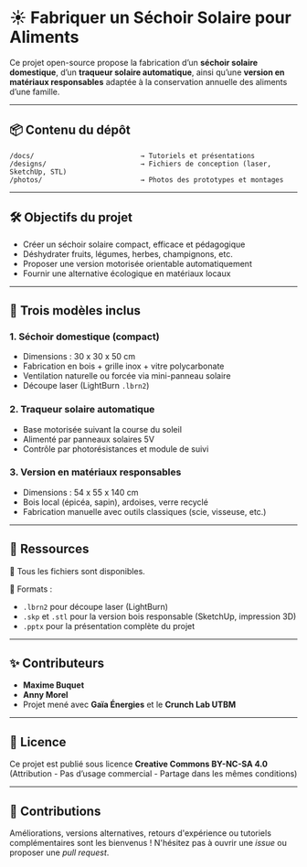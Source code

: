 # ☀️ Fabriquer un Séchoir Solaire pour Aliments

Ce projet open-source propose la fabrication d’un **séchoir solaire domestique**, d’un **traqueur solaire automatique**, ainsi qu’une **version en matériaux responsables** adaptée à la conservation annuelle des aliments d’une famille.

---

## 📦 Contenu du dépôt

```
/docs/                          → Tutoriels et présentations
/designs/                       → Fichiers de conception (laser, SketchUp, STL)
/photos/                        → Photos des prototypes et montages
```

---

## 🛠️ Objectifs du projet

- Créer un séchoir solaire compact, efficace et pédagogique
- Déshydrater fruits, légumes, herbes, champignons, etc.
- Proposer une version motorisée orientable automatiquement
- Fournir une alternative écologique en matériaux locaux

---

## 🔧 Trois modèles inclus

### 1. Séchoir domestique (compact)
- Dimensions : 30 x 30 x 50 cm
- Fabrication en bois + grille inox + vitre polycarbonate
- Ventilation naturelle ou forcée via mini-panneau solaire
- Découpe laser (LightBurn `.lbrn2`)

### 2. Traqueur solaire automatique
- Base motorisée suivant la course du soleil
- Alimenté par panneaux solaires 5V
- Contrôle par photorésistances et module de suivi

### 3. Version en matériaux responsables
- Dimensions : 54 x 55 x 140 cm
- Bois local (épicéa, sapin), ardoises, verre recyclé
- Fabrication manuelle avec outils classiques (scie, visseuse, etc.)

---

## 🧰 Ressources

📁 Tous les fichiers sont disponibles.

💾 Formats :
- `.lbrn2` pour découpe laser (LightBurn)
- `.skp` et `.stl` pour la version bois responsable (SketchUp, impression 3D)
- `.pptx` pour la présentation complète du projet

---

## ✨ Contributeurs

- **Maxime Buquet**
- **Anny Morel**
- Projet mené avec **Gaïa Énergies** et le **Crunch Lab UTBM**

---

## 📜 Licence

Ce projet est publié sous licence **Creative Commons BY-NC-SA 4.0**  
(Attribution - Pas d’usage commercial - Partage dans les mêmes conditions)

---

## 🤝 Contributions

Améliorations, versions alternatives, retours d'expérience ou tutoriels complémentaires sont les bienvenus ! N'hésitez pas à ouvrir une *issue* ou proposer une *pull request*.

